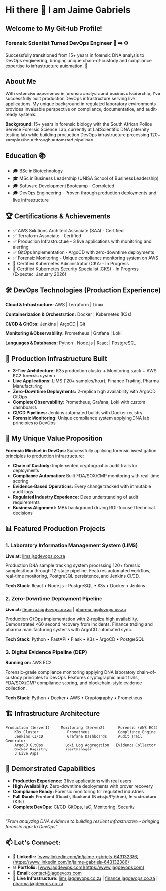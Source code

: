 # Hi there 👋 I am Jaime Gabriels
## Welcome to My GitHub Profile!

### Forensic Scientist Turned DevOps Engineer 🔬 ➡️ ⚙️

Successfully transitioned from 15+ years in forensic DNA analysis to DevOps engineering, bringing unique chain-of-custody and compliance expertise to infrastructure automation. 🚀

## About Me

With extensive experience in forensic analysis and business leadership, I've successfully built production DevOps infrastructure serving live applications. My unique background in regulated laboratory environments provides invaluable perspective on compliance, documentation, and audit-ready systems.

**Background:** 15+ years in forensic biology with the South African Police Service Forensic Science Lab, currently at LabScientific DNA paternity testing lab while building production DevOps infrastructure processing 120+ samples/hour through automated pipelines.

## Education 📚
- 🎓 BSc in Biotechnology
- 🎓 MSc in Business Leadership (UNISA School of Business Leadership)  
- 🎓 Software Development Bootcamp - Completed
- 🎓 DevOps Engineering - Proven through production deployments and live infrastructure

## 🏆 Certifications & Achievements
- ✅ AWS Solutions Architect Associate (SAA) - Certified
- ✅ Terraform Associate - Certified
- ✅ Production Infrastructure - 3 live applications with monitoring and alerting
- ✅ GitOps Implementation - ArgoCD with zero-downtime deployments
- ✅ Forensic Monitoring - Unique compliance monitoring system on AWS
- 🔄 Certified Kubernetes Administrator (CKA) - In Progress
- 🔄 Certified Kubernetes Security Specialist (CKS) - In Progress (Expected: January 2026)

## 🛠️ DevOps Technologies (Production Experience)

**Cloud & Infrastructure:**
AWS | Terraform | Linux

**Containerization & Orchestration:**
Docker | Kubernetes (K3s)

**CI/CD & GitOps:**
Jenkins | ArgoCD | Git

**Monitoring & Observability:**
Prometheus | Grafana | Loki

**Languages & Databases:**
Python | Node.js | React | PostgreSQL

## 🎯 Production Infrastructure Built
- **3-Tier Architecture:** K3s production cluster + Monitoring stack + AWS EC2 forensic system
- **Live Applications:** LIMS (120+ samples/hour), Finance Trading, Pharma Manufacturing
- **Zero-Downtime Deployments:** 2-replica high availability with ArgoCD GitOps
- **Complete Observability:** Prometheus, Grafana, Loki with custom dashboards
- **CI/CD Pipelines:** Jenkins automated builds with Docker registry
- **Forensic Monitoring:** Unique compliance system applying DNA lab principles to DevOps

## 🔬 My Unique Value Proposition

**Forensic Mindset in DevOps:** Successfully applying forensic investigation principles to production infrastructure:

- **Chain of Custody:** Implemented cryptographic audit trails for deployments
- **Compliance Automation:** Built FDA/SOX/GMP monitoring with real-time scoring
- **Evidence-Based Operations:** Every change tracked with immutable audit logs
- **Regulated Industry Experience:** Deep understanding of audit requirements
- **Business Alignment:** MBA background driving ROI-focused technical decisions

## 📊 Featured Production Projects

### 1. Laboratory Information Management System (LIMS)
**Live at:** [lims.jagdevops.co.za](https://lims.jagdevops.co.za)

Production DNA sample tracking system processing 120+ forensic samples/hour through 12-stage pipeline. Features automated workflow, real-time monitoring, PostgreSQL persistence, and Jenkins CI/CD.

**Tech Stack:** React • Node.js • PostgreSQL • K3s • Docker • Jenkins

### 2. Zero-Downtime Deployment Pipeline
**Live at:** [finance.jagdevops.co.za](https://finance.jagdevops.co.za) | [pharma.jagdevops.co.za](https://pharma.jagdevops.co.za)

Production GitOps implementation with 2-replica high availability. Demonstrated <60 second recovery from incidents. Finance trading and pharma manufacturing systems with ArgoCD automated sync.

**Tech Stack:** Python • FastAPI • Flask • K3s • ArgoCD • PostgreSQL

### 3. Digital Evidence Pipeline (DEP)
**Running on:** AWS EC2

Forensic-grade compliance monitoring applying DNA laboratory chain-of-custody principles to DevOps. Features cryptographic audit trails, FDA/SOX/GMP compliance scoring, and blockchain-style evidence collection.

**Tech Stack:** Python • Docker • AWS • Cryptography • Prometheus

## 🏗️ Infrastructure Architecture

```
Production (Server1)     Monitoring (Server2)      Forensic (AWS EC2)
    K3s Cluster             Prometheus             Compliance Engine
    Jenkins CI/CD           Grafana Dashboards     Audit Trail Generator
    ArgoCD GitOps          Loki Log Aggregation   Evidence Collector
    Docker Registry        Alertmanager
    3 Live Apps
```

## 🌟 Demonstrated Capabilities
- **Production Experience:** 3 live applications with real users
- **High Availability:** Zero-downtime deployments with proven recovery
- **Compliance Ready:** Forensic monitoring for regulated industries
- **Full Stack:** Frontend (React), Backend (Node.js/Python), Infrastructure (K3s)
- **Complete DevOps:** CI/CD, GitOps, IaC, Monitoring, Security

---

*"From analyzing DNA evidence to building resilient infrastructure - bringing forensic rigor to DevOps"*

## 📫 Let's Connect:
- 💼 **LinkedIn:** [www.linkedin.com/in/jaime-gabriels-643132386](https://www.linkedin.com/in/jaime-gabriels-643132386)
- 🌐 **Portfolio:** [www.jagdevops.com](https://www.jagdevops.com)
- 📧 **Email:** contact@jagdevops.com
- 🔗 **Live Infrastructure:** [lims.jagdevops.co.za](https://lims.jagdevops.co.za) | [finance.jagdevops.co.za](https://finance.jagdevops.co.za) | [pharma.jagdevops.co.za](https://pharma.jagdevops.co.za)
